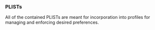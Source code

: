 ### PLISTs

All of the contained PLISTs are meant for incorporation into profiles for managing and enforcing desired preferences.

